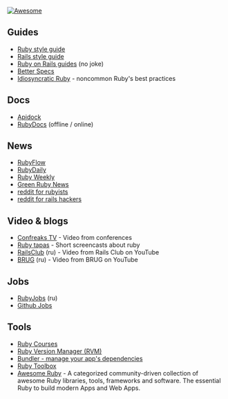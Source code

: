 [![Awesome](https://cdn.rawgit.com/sindresorhus/awesome/d7305f38d29fed78fa85652e3a63e154dd8e8829/media/badge.svg)](https://github.com/sindresorhus/awesome)

## Guides
- [Ruby style guide](https://github.com/bbatsov/ruby-style-guide)
- [Rails style guide](https://github.com/bbatsov/rails-style-guide)
- [Ruby on Rails guides](http://guides.rubyonrails.org) (no joke)
- [Better Specs](http://betterspecs.org/)
- [Idiosyncratic Ruby](http://idiosyncratic-ruby.com) - noncommon Ruby's best practices

## Docs
- [Apidock](http://apidock.com/)
- [RubyDocs](http://rubydocs.org/) (offline / online)

## News
- [RubyFlow](http://www.rubyflow.com/)
- [RubyDaily](http://stream.rubydaily.org/)
- [Ruby Weekly](http://rubyweekly.com/)
- [Green Ruby News](http://greenruby.org/)
- [reddit for rubyists](https://www.reddit.com/r/ruby)
- [reddit for rails hackers](http://www.reddit.com/r/rails/)

## Video & blogs
- [Confreaks TV](http://confreaks.tv/) - Video from conferences
- [Ruby tapas](http://www.rubytapas.com) - Short screencasts about ruby
- [RailsClub](http://www.youtube.com/user/railsclub/videos) (ru) - Video from Rails Club on YouTube
- [BRUG](http://www.youtube.com/user/AltorosSystems/videos) (ru) - Video from BRUG on YouTube

## Jobs
- [RubyJobs](http://rubyjobs.ru) (ru)
- [Github Jobs](https://jobs.github.com)

## Tools
- [Ruby Courses](http://rubycourses.ru/)
- [Ruby Version Manager (RVM)](http://rvm.io/rvm/install)
- [Bundler - manage your app's dependencies](http://bundler.io)
- [Ruby Toolbox](http:/www.ruby-toolbox.com)
- [Awesome Ruby](http://awesome-ruby.com/) - A categorized community-driven collection of awesome Ruby libraries, tools, frameworks and software. The essential Ruby to build modern Apps and Web Apps.
